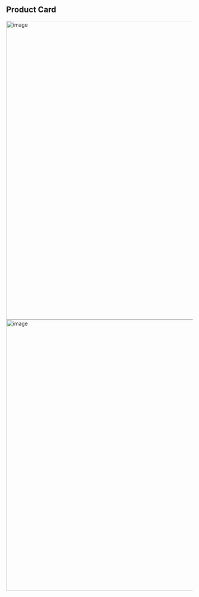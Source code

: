 ## Product Card

<img width="1872" height="807" alt="image" src="https://github.com/user-attachments/assets/d7652cef-b447-470c-b183-a179d9c3750f" />
<img width="1894" height="733" alt="image" src="https://github.com/user-attachments/assets/7d2a67f0-4c92-438a-a27d-af5794edeb05" />

